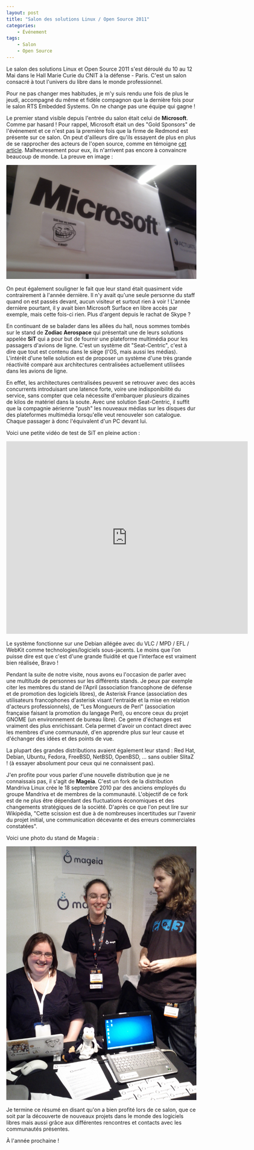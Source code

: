 ```yaml
---
layout: post
title: "Salon des solutions Linux / Open Source 2011"
categories:
    - Événement
tags:
    - Salon
    - Open Source
---
```

Le salon des solutions Linux et Open Source 2011 s'est déroulé du 10 au 12 Mai dans le Hall Marie Curie du CNIT à la défense - Paris. C'est un salon consacré à tout l'univers du libre dans le monde professionnel.

Pour ne pas changer mes habitudes, je m'y suis rendu une fois de plus le jeudi, accompagné du même et fidèle compagnon que la dernière fois pour le salon RTS Embedded Systems. On ne change pas une équipe qui gagne !

<!--more-->

Le premier stand visible depuis l'entrée du salon était celui de **Microsoft**. Comme par hasard ! Pour rappel, Microsoft était un des "Gold Sponsors" de l'événement et ce n'est pas la première fois que la firme de Redmond est présente sur ce salon. On peut d'ailleurs dire qu'ils essayent de plus en plus de se rapprocher des acteurs de l'open source, comme en témoigne [cet article][microsoft_open_source]. Malheuresement pour eux, ils n'arrivent pas encore à convaincre beaucoup de monde. La preuve en image :

![Stand Microsoft avec une troll face - Salon Linux 2011](/images/Salon-Solutions-Linux-2011-1.jpg)

On peut également souligner le fait que leur stand était quasiment vide contrairement à l'année dernière. Il n'y avait qu'une seule personne du staff quand on est passés devant, aucun visiteur et surtout rien à voir ! L'année dernière pourtant, il y avait bien Microsoft Surface en libre accès par exemple, mais cette fois-ci rien. Plus d'argent depuis le rachat de Skype ?

En continuant de se balader dans les allées du hall, nous sommes tombés sur le stand de **Zodiac Aerospace** qui présentait une de leurs solutions appelée **SiT** qui a pour but de fournir une plateforme multimédia pour les passagers d'avions de ligne. C'est un système dit "Seat-Centric", c'est à dire que tout est contenu dans le siège (l'OS, mais aussi les médias). L'intérêt d'une telle solution est de proposer un système d'une très grande réactivité comparé aux architectures centralisées actuellement utilisées dans les avions de ligne.

En effet, les architectures centralisées peuvent se retrouver avec des accès concurrents introduisant une latence forte, voire une indisponibilité du service, sans compter que cela nécessite d'embarquer plusieurs dizaines de kilos de matériel dans la soute. Avec une solution Seat-Centric, il suffit que la compagnie aérienne "push" les nouveaux médias sur les disques dur des plateformes multimédia lorsqu'elle veut renouveler son catalogue. Chaque passager à donc l'équivalent d'un PC devant lui.

Voici une petite vidéo de test de SiT en pleine action :

<iframe width="640" height="510" src="http://www.youtube.com/embed/Lxl9sFYlx9w?rel=0" frameborder="0" allowfullscreen></iframe> 

Le système fonctionne sur une Debian allégée avec du VLC / MPD / EFL / WebKit comme technologies/logiciels sous-jacents. Le moins que l'on puisse dire est que c'est d'une grande fluidité et que l'interface est vraiment bien réalisée, Bravo !

Pendant la suite de notre visite, nous avons eu l'occasion de parler avec une multitude de personnes sur les différents stands. Je peux par exemple citer les membres du stand de l'April (association francophone de défense et de promotion des logiciels libres), de Asterisk France (association des utilisateurs francophones d'asterisk visant l'entraide et la mise en relation d'acteurs professionnels), de "Les Mongueurs de Perl" (association française faisant la promotion du langage Perl), ou encore ceux du projet GNOME (un environnement de bureau libre). Ce genre d'échanges est vraiment des plus enrichissant. Cela permet d'avoir un contact direct avec les membres d'une communauté, d'en apprendre plus sur leur cause et d'échanger des idées et des points de vue.

La plupart des grandes distributions avaient également leur stand : Red Hat, Debian, Ubuntu, Fedora, FreeBSD, NetBSD, OpenBSD, ... sans oublier SlitaZ ! (à essayer absolument pour ceux qui ne connaissent pas).

J'en profite pour vous parler d'une nouvelle distribution que je ne connaissais pas, il s'agit de **Mageia**. C'est un fork de la distribution Mandriva Linux crée le 18 septembre 2010 par des anciens employés du groupe Mandriva et de membres de la communauté. L'objectif de ce fork est de ne plus être dépendant des fluctuations économiques et des changements stratégiques de la société. D'après ce que l'on peut lire sur Wikipédia, "Cette scission est due à de nombreuses incertitudes sur l'avenir du projet initial, une communication décevante et des erreurs commerciales constatées".

Voici une photo du stand de Mageia :

![Stand Mageia au salon Linux 2011](/images/Salon-Solutions-Linux-2011-2.jpg)

Je termine ce résumé en disant qu'on a bien profité lors de ce salon, que ce soit par la découverte de nouveaux projets dans le monde des logiciels libres mais aussi grâce aux différentes rencontres et contacts avec les communautés présentes.

À l'année prochaine !

[microsoft_open_source]: http://www.01net.com/editorial/532777/microsoft-nous-ne-combattons-plus-l-open-source/ "Microsoft : Nous ne combattons plus l'open source"
